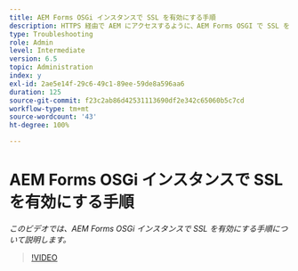 ```yaml
---
title: AEM Forms OSGi インスタンスで SSL を有効にする手順
description: HTTPS 経由で AEM にアクセスするように、AEM Forms OSGI で SSL を設定します。
type: Troubleshooting
role: Admin
level: Intermediate
version: 6.5
topic: Administration
index: y
exl-id: 2ae5e14f-29c6-49c1-89ee-59de8a596aa6
duration: 125
source-git-commit: f23c2ab86d42531113690df2e342c65060b5c7cd
workflow-type: tm+mt
source-wordcount: '43'
ht-degree: 100%

---
```


# AEM Forms OSGi インスタンスで SSL を有効にする手順

*このビデオでは、AEM Forms OSGi インスタンスで SSL を有効にする手順について説明します。*

>[!VIDEO](https://video.tv.adobe.com/v/335524?quality=12&learn=on)
